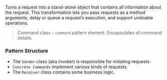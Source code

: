 Turns a request into a stand-alone object that contains all information about the request.
This transformation lets you pass requests as a method arguments, delay or queue a request’s execution, and support undoable operations.

> Command class - `command` pattern element. Encapsulates all command details.

### Pattern Structure
* The `Sender` class (aka invoker) is responsible for initiating requests.
* `Concrete Commands` implement various kinds of requests.
* The `Receiver` class contains some business logic. 


